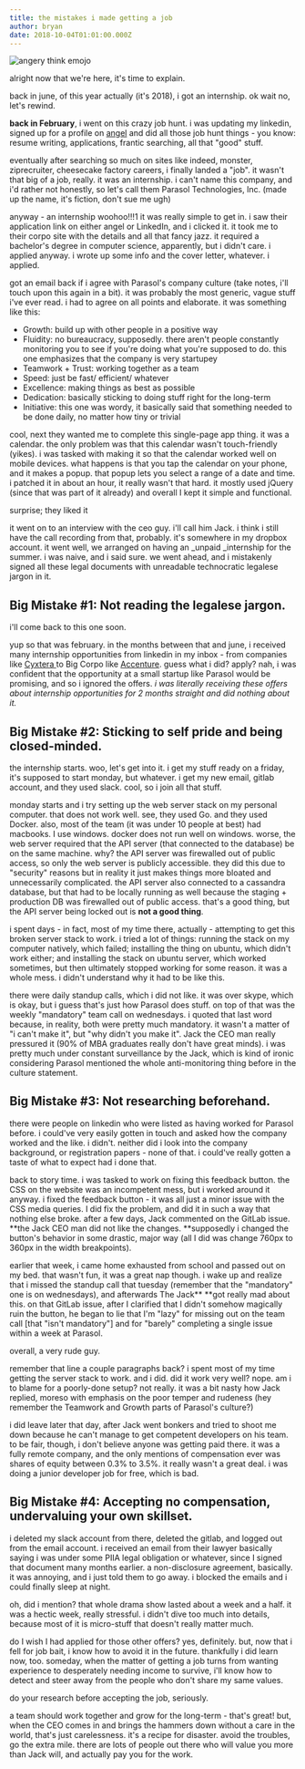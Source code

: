 ```yaml
---
title: the mistakes i made getting a job
author: bryan
date: 2018-10-04T01:01:00.000Z
---
```

![angery think emojo](/images/2018-09-27-11_47_48.jpg)

alright now that we're here, it's time to explain.

back in june, of this year actually (it's 2018), i got an internship. ok wait no, let's rewind.

**back in February**, i went on this crazy job hunt. i was updating my linkedin, signed up for a profile on [angel](https://angel.co/) and did all those job hunt things - you know: resume writing, applications, frantic searching, all that "good" stuff.

eventually after searching so much on sites like indeed, monster, ziprecruiter, cheesecake factory careers, i finally landed a "job". it wasn't that big of a job, really. it was an internship. i can't name this company, and i'd rather not honestly, so let's call them Parasol Technologies, Inc. (made up the name, it's fiction, don't sue me ugh)

anyway - an internship woohoo!!!1 it was really simple to get in. i saw their application link on either angel or LinkedIn, and i clicked it. it took me to their corpo site with the details and all that fancy jazz. it required a bachelor's degree in computer science, apparently, but i didn't care. i applied anyway. i wrote up some info and the cover letter, whatever. i applied.

got an email back if i agree with Parasol's company culture (take notes, i'll touch upon this again in a bit). it was probably the most generic, vague stuff i've ever read. i had to agree on all points and elaborate. it was something like this:

* Growth: build up with other people in a positive way
* Fluidity: no bureaucracy, supposedly. there aren't people constantly monitoring you to see if you're doing what you're supposed to do. this one emphasizes that the company is very startupey 
* Teamwork + Trust: working together as a team
* Speed: just be fast/ efficient/ whatever
* Excellence: making things as best as possible
* Dedication: basically sticking to doing stuff right for the long-term
* Initiative: this one was wordy, it basically said that something needed to be done daily, no matter how tiny or trivial

cool, next they wanted me to complete this single-page app thing. it was a calendar. the only problem was that this calendar wasn't touch-friendly (yikes). i was tasked with making it so that the calendar worked well on mobile devices. what happens is that you tap the calendar on your phone, and it makes a popup. that popup lets you select a range of a date and time. i patched it in about an hour, it really wasn't that hard. it mostly used jQuery (since that was part of it already) and overall I kept it simple and functional.

surprise; they liked it

it went on to an interview with the ceo guy. i'll call him Jack. i think i still have the call recording from that, probably. it's somewhere in my dropbox account. it went well, we arranged on having an _unpaid _internship for the summer. i was naive, and i said sure. we went ahead, and i mistakenly signed all these legal documents with unreadable technocratic legalese jargon in it.

## Big Mistake #1: Not reading the legalese jargon.

i'll come back to this one soon.

yup so that was february. in the months between that and june, i received many internship opportunities from linkedin in my inbox - from companies like [Cyxtera ](https://www.cyxtera.com/)to Big Corpo like [Accenture](https://www.accenture.com/). guess what i did? apply? nah, i was confident that the opportunity at a small startup like Parasol would be promising, and so i ignored the offers. _i was literally receiving these offers about internship opportunities for 2 months straight and did nothing about it._

## Big Mistake #2: Sticking to self pride and being closed-minded.

the internship starts. woo, let's get into it. i get my stuff ready on a friday, it's supposed to start monday, but whatever. i get my new email, gitlab account, and they used slack. cool, so i join all that stuff.

monday starts and i try setting up the web server stack on my personal computer. that does not work well. see, they used Go. and they used Docker. also, most of the team (it was under 10 people at best) had macbooks. I use windows. docker does not run well on windows. worse, the web server required that the API server (that connected to the database) be on the same machine. why? the API server was firewalled out of public access, so only the web server is publicly accessible. they did this due to "security" reasons but in reality it just makes things more bloated and unnecessarily complicated. the API server also connected to a cassandra database, but that had to be locally running as well because the staging + production DB was firewalled out of public access. that's a good thing, but the API server being locked out is **not a good thing**.

i spent days - in fact, most of my time there, actually - attempting to get this broken server stack to work. i tried a lot of things: running the stack on my computer natively, which failed; installing the thing on ubuntu, which didn't work either; and installing the stack on ubuntu server, which worked sometimes, but then ultimately stopped working for some reason. it was a whole mess. i didn't understand why it had to be like this.

there were daily standup calls, which i did not like. it was over skype, which is okay, but i guess that's just how Parasol does stuff. on top of that was the weekly "mandatory" team call on wednesdays. i quoted that last word because, in reality, both were pretty much mandatory. it wasn't a matter of "i can't make it", but "why didn't you make it". Jack the CEO man really pressured it (90% of MBA graduates really don't have great minds). i was pretty much under constant surveillance by the Jack, which is kind of ironic considering Parasol mentioned the whole anti-monitoring thing before in the culture statement.

## Big Mistake #3: Not researching beforehand.

there were people on linkedin who were listed as having worked for Parasol before. i could've very easily gotten in touch and asked how the company worked and the like. i didn't. neither did i look into the company background, or registration papers - none of that. i could've really gotten a taste of what to expect had i done that.

back to story time. i was tasked to work on fixing this feedback button. the CSS on the website was an incompetent mess, but i worked around it anyway. i fixed the feedback button - it was all just a minor issue with the CSS media queries. I did fix the problem, and did it in such a way that nothing else broke. after a few days, Jack commented on the GitLab issue. **the Jack CEO man did not like the changes. **supposedly i changed the button's behavior in some drastic, major way (all I did was change 760px to 360px in the width breakpoints).

earlier that week, i came home exhausted from school and passed out on my bed. that wasn't fun, it was a great nap though. i wake up and realize that i missed the standup call that tuesday (remember that the "mandatory" one is on wednesdays), and afterwards The Jack** **got really mad about this. on that GitLab issue, after I clarified that I didn't somehow magically ruin the button, he began to lie that I'm "lazy" for missing out on the team call \[that "isn't mandatory"] and for "barely" completing a single issue within a week at Parasol.

overall, a very rude guy.

remember that line a couple paragraphs back? i spent most of my time getting the server stack to work. and i did. did it work very well? nope. am i to blame for a poorly-done setup? not really. it was a bit nasty how Jack replied, moreso with emphasis on the poor temper and rudeness (hey remember the Teamwork and Growth parts of Parasol's culture?)

i did leave later that day, after Jack went bonkers and tried to shoot me down because he can't manage to get competent developers on his team. to be fair, though, i don't believe anyone was getting paid there. it was a fully remote company, and the only mentions of compensation ever was shares of equity between 0.3% to 3.5%. it really wasn't a great deal. i was doing a junior developer job for free, which is bad.

## Big Mistake #4: Accepting no compensation, undervaluing your own skillset.

i deleted my slack account from there, deleted the gitlab, and logged out from the email account. i received an email from their lawyer basically saying i was under some PIIA legal obligation or whatever, since I signed that document many months earlier. a non-disclosure agreement, basically. it was annoying, and i just told them to go away. i blocked the emails and i could finally sleep at night.

oh, did i mention? that whole drama show lasted about a week and a half. it was a hectic week, really stressful. i didn't dive too much into details, because most of it is micro-stuff that doesn't really matter much.

do I wish I had applied for those other offers? yes, definitely. but, now that i fell for job bait, i know how to avoid it in the future. thankfully i did learn now, too. someday, when the matter of getting a job turns from wanting experience to desperately needing income to survive, i'll know how to detect and steer away from the people who don't share my same values. 

do your research before accepting the job, seriously.

a team should work together and grow for the long-term - that's great! but, when the CEO comes in and brings the hammers down without a care in the world, that's just carelessness. it's a recipe for disaster. avoid the troubles, go the extra mile. there are lots of people out there who will value you more than Jack will, and actually pay you for the work.
